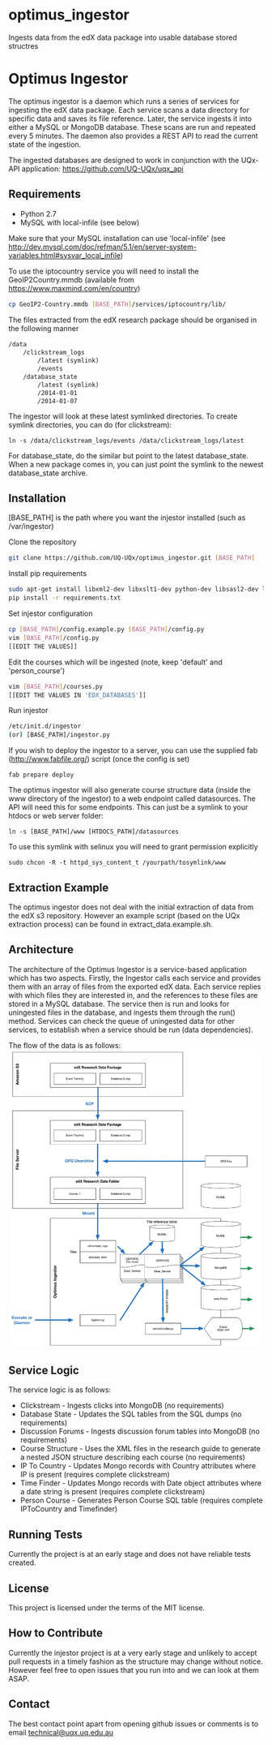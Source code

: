 optimus_ingestor
================

Ingests data from the edX data package into usable database stored structres


Optimus Ingestor
========
The optimus ingestor is a daemon which runs a series of services for ingesting the edX data package.
Each service scans a data directory for specific data and saves its file reference.  Later, the service ingests it into either a MySQL or MongoDB
database.  These scans are run and repeated every 5 minutes.  The daemon also provides a REST API to
read the current state of the ingestion.  

The ingested databases are designed to work in conjunction with the UQx-API application: https://github.com/UQ-UQx/uqx_api


Requirements
---------------------
- Python 2.7
- MySQL with local-infile (see below)

Make sure that your MySQL installation can use 'local-infile' (see http://dev.mysql.com/doc/refman/5.1/en/server-system-variables.html#sysvar_local_infile)

To use the iptocountry service you will need to install the GeoIP2Country.mmdb (available from https://www.maxmind.com/en/country)
```bash
cp GeoIP2-Country.mmdb [BASE_PATH]/services/iptocountry/lib/
```

The files extracted from the edX research package should be organised in the following manner

```
/data
    /clickstream_logs
        /latest (symlink)
        /events
    /database_state
        /latest (symlink)
        /2014-01-01
        /2014-01-07
```

The ingestor will look at these latest symlinked directories.  To create symlink directories, you can do (for clickstream):
```
ln -s /data/clickstream_logs/events /data/clickstream_logs/latest
```
For database_state, do the similar but point to the latest database_state.  When a new package comes in, you can just point the symlink to the newest database_state archive.

Installation
---------------------
[BASE_PATH] is the path where you want the injestor installed (such as /var/ingestor)

Clone the repository
```bash
git clone https://github.com/UQ-UQx/optimus_ingestor.git [BASE_PATH]
```
Install pip requirements
```bash
sudo apt-get install libxml2-dev libxslt1-dev python-dev libsasl2-dev libldap2-dev
pip install -r requirements.txt
```
Set injestor configuration
```bash
cp [BASE_PATH]/config.example.py [BASE_PATH]/config.py
vim [BASE_PATH]/config.py
[[EDIT THE VALUES]]
```
Edit the courses which will be ingested (note, keep 'default' and 'person_course')
```bash
vim [BASE_PATH]/courses.py
[[EDIT THE VALUES IN 'EDX_DATABASES']]
```
Run injestor
```bash
/etc/init.d/ingestor
(or) [BASE_PATH]/ingestor.py
```
If you wish to deploy the ingestor to a server, you can use the supplied fab (http://www.fabfile.org/) script (once the config is set)
```
fab prepare deploy
```
The optimus ingestor will also generate course structure data (inside the www directory of the ingestor) to a web endpoint called datasources.  The API will need this for some endpoints.  This can just be a symlink to your htdocs or web server folder:
```
ln -s [BASE_PATH]/www [HTDOCS_PATH]/datasources
```

To use this symlink with selinux you will need to grant permission explicitly

```
sudo chcon -R -t httpd_sys_content_t /yourpath/tosymlink/www
```

Extraction Example
---------------------
The optimus ingestor does not deal with the initial extraction of data from the edX s3 repository.  However an example script (based on the UQx extraction process)
can be found in extract_data.example.sh.  

Architecture
---------------------
The architecture of the Optimus Ingestor is a service-based application which has two aspects.  Firstly, the Ingestor calls each service and provides them
with an array of files from the exported edX data.  Each service replies with which files they are interested in, and the references to these files are stored 
in a MySQL database.  The service then is run and looks for uningested files in the database, and ingests them through the run() method.  Services can check the
queue of uningested data for other services, to establish when a service should be run (data dependencies).  

The flow of the data is as follows:
![Optimus Ingestor](/README_ARCHITECTURE_IMAGE.png?raw=true "Optimus Ingestor")

Service Logic
---------------------
The service logic is as follows:
 - Clickstream - Ingests clicks into MongoDB (no requirements)
 - Database State - Updates the SQL tables from the SQL dumps (no requirements)
 - Discussion Forums - Ingests discussion forum tables into MongoDB (no requirements)
 - Course Structure - Uses the XML files in the research guide to generate a nested JSON structure describing each course (no requirements)
 - IP To Country - Updates Mongo records with Country attributes where IP is present (requires complete clickstream)
 - Time Finder - Updates Mongo records with Date object attributes where a date string is present (requires complete clickstream)
 - Person Course - Generates Person Course SQL table (requires complete IPToCountry and Timefinder)

Running Tests
---------------------
Currently the project is at an early stage and does not have reliable tests created.

License
---------------------
This project is licensed under the terms of the MIT license.

How to Contribute
---------------------
Currently the injestor project is at a very early stage and unlikely to accept pull requests
in a timely fashion as the structure may change without notice.
However feel free to open issues that you run into and we can look at them ASAP.

Contact
---------------------
The best contact point apart from opening github issues or comments is to email 
technical@uqx.uq.edu.au

